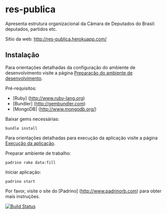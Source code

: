 res-publica
=================

Apresenta estrutura organizacional da Câmara de Deputados do Brasil: deputados, partidos etc.

Sítio da web: http://res-publica.herokuapp.com/

Instalação
----------
Para orientações detalhadas da configuração do ambiente de desenvolvimento visite a página [Preparação do ambiente de desenvolvimento](https://github.com/aureliano/res-publica/wiki/Prepara%C3%A7%C3%A3o-do-ambiente-de-desenvolvimento).

Pré-requisitos:
- [Ruby] (http://www.ruby-lang.org)
- [Bundler] (http://gembundler.com)
- [MongoDB] (http://www.mongodb.org/)

Baixar gems necessárias:
```
bundle install
```

Para orientações detalhadas para execução da aplicação visite a página [Execução da aplicação](https://github.com/aureliano/res-publica/wiki/Execu%C3%A7%C3%A3o-da-aplica%C3%A7%C3%A3o).

Preparar ambiente de trabalho:
```
padrino rake data:fill
```

Iniciar aplicação:
```
padrino start
```
Por favor, visite o site do [Padrino] (http://www.padrinorb.com) para obter mais instruções.


[![Build Status](https://travis-ci.org/aureliano/programas-siconv.png?branch=master)](https://travis-ci.org/aureliano/programas-siconv)
